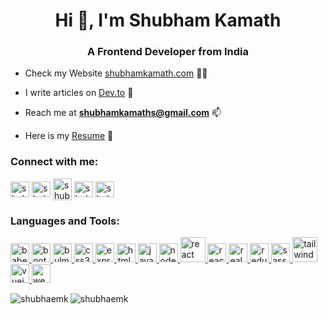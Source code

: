 <h1 align="center">Hi 👋, I'm Shubham Kamath</h1>
<h3 align="center">A Frontend Developer from India</h3>


- Check my Website [shubhamkamath.com](www.shubhamkamath.com) 👨‍💻 

- I write articles on [Dev.to](https://dev.to/shubhamk) 📝

- Reach me at **shubhamkamaths@gmail.com** 📫 

- Here is my [Resume](https://shubhamkamath.com/static/media/resume.0c01c866.pdf) 📄

<h3 align="left">Connect with me:</h3>
<p align="left">
<a href="https://dev.to/shubhamk" target="blank"><img align="center" src="https://cdn.jsdelivr.net/npm/simple-icons@3.0.1/icons/dev-dot-to.svg" alt="shubhamk" height="25" width="30" /></a>
<a href="https://twitter.com/shubham_kamath" target="blank"><img align="center" src="https://cdn.jsdelivr.net/npm/simple-icons@3.0.1/icons/twitter.svg" alt="shubham_kamath" height="25" width="30" /></a>
<a href="https://linkedin.com/in/shubham-kamath" target="blank"><img align="center" src="https://cdn.jsdelivr.net/npm/simple-icons@3.0.1/icons/linkedin.svg" alt="shubham-kamath" height="35" width="30" /></a>
<a href="https://fb.com/shubhmkamath" target="blank"><img align="center" src="https://cdn.jsdelivr.net/npm/simple-icons@3.0.1/icons/facebook.svg" alt="shubhmkamath" height="25" width="30" /></a>
<a href="https://instagram.com/shubham_kamath" target="blank"><img align="center" src="https://cdn.jsdelivr.net/npm/simple-icons@3.0.1/icons/instagram.svg" alt="shubham_kamath" height="25" width="30" /></a>
</p>

<h3 align="left">Languages and Tools:</h3>
<p align="left"> <a href="https://babeljs.io/" target="_blank"> <img src="https://www.vectorlogo.zone/logos/babeljs/babeljs-icon.svg" alt="babel" width="30" height="30"/> </a> <a href="https://getbootstrap.com" target="_blank"> <img src="https://devicons.github.io/devicon/devicon.git/icons/bootstrap/bootstrap-plain.svg" alt="bootstrap" width="30" height="30"/> </a> <a href="https://bulma.io/" target="_blank"> <img src="https://raw.githubusercontent.com/gilbarbara/logos/804dc257b59e144eaca5bc6ffd16949752c6f789/logos/bulma.svg" alt="bulma" width="30" height="30"/> </a> <a href="https://www.w3schools.com/css/" target="_blank"> <img src="https://devicons.github.io/devicon/devicon.git/icons/css3/css3-original-wordmark.svg" alt="css3" width="30" height="30"/> </a> <a href="https://expressjs.com" target="_blank"> <img src="https://devicons.github.io/devicon/devicon.git/icons/express/express-original-wordmark.svg" alt="express" width="30" height="30"/> </a> <a href="https://www.w3.org/html/" target="_blank"> <img src="https://devicons.github.io/devicon/devicon.git/icons/html5/html5-original-wordmark.svg" alt="html5" width="30" height="30"/> </a> <a href="https://developer.mozilla.org/en-US/docs/Web/JavaScript" target="_blank"> <img src="https://devicons.github.io/devicon/devicon.git/icons/javascript/javascript-original.svg" alt="javascript" width="30" height="30"/> </a> <a href="https://nodejs.org" target="_blank"> <img src="https://devicons.github.io/devicon/devicon.git/icons/nodejs/nodejs-original-wordmark.svg" alt="nodejs" width="30" height="30"/> </a> <a href="https://reactjs.org/" target="_blank"> <img src="https://devicons.github.io/devicon/devicon.git/icons/react/react-original-wordmark.svg" alt="react" width="40" height="40"/> </a> <a href="https://reactnative.dev/" target="_blank"> <img src="https://reactnative.dev/img/header_logo.svg" alt="reactnative" width="30" height="30"/> </a> <a href="https://realm.io/" target="_blank"> <img src="https://raw.githubusercontent.com/bestofjs/bestofjs-webui/8665e8c267a0215f3159df28b33c365198101df5/public/logos/realm.svg" alt="realm" width="30" height="30"/> </a> <a href="https://redux.js.org" target="_blank"> <img src="https://devicons.github.io/devicon/devicon.git/icons/redux/redux-original.svg" alt="redux" width="30" height="30"/> </a> <a href="https://sass-lang.com" target="_blank"> <img src="https://devicons.github.io/devicon/devicon.git/icons/sass/sass-original.svg" alt="sass" width="30" height="30"/> </a> <a href="https://tailwindcss.com/" target="_blank"> <img src="https://www.vectorlogo.zone/logos/tailwindcss/tailwindcss-icon.svg" alt="tailwind" width="40" height="40"/> </a> <a href="https://vuejs.org/" target="_blank"> <img src="https://devicons.github.io/devicon/devicon.git/icons/vuejs/vuejs-original-wordmark.svg" alt="vuejs" width="30" height="30"/> </a> <a href="https://webpack.js.org" target="_blank"> <img src="https://devicons.github.io/devicon/devicon.git/icons/webpack/webpack-original.svg" alt="webpack" width="30" height="30"/> </a> </p>

<p><img align="left" src="https://github-readme-stats.vercel.app/api/top-langs?username=shubhaemk&show_icons=true&locale=en&layout=compact" alt="shubhaemk" /></p>
<p height="50"></p>
<p><img align="left" src="https://github-readme-stats.vercel.app/api?username=shubhaemk&show_icons=true&locale=en" alt="shubhaemk" /></p>
